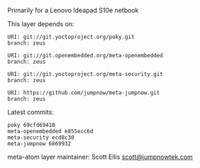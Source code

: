 Primarily for a Lenovo Ideapad S10e netbook

This layer depends on:

    URI: git://git.yoctoproject.org/poky.git
    branch: zeus

    URI: git://git.openembedded.org/meta-openembedded
    branch: zeus

    URI: git://git.yoctoproject.org/meta-security.git
    branch: zeus

    URI: https://github.com/jumpnow/meta-jumpnow.git
    branch: zeus


Latest commits:

    poky 69cfd69410
    meta-openembedded e855ecc6d
    meta-security ecd8c30
    meta-jumpnow 6869932


meta-atom layer maintainer: Scott Ellis <scott@jumpnowtek.com>
